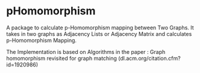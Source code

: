 pHomomorphism
=============
A package to calculate p-Homomorphism mapping between Two Graphs.
It takes in two graphs as Adjacency Lists or Adjacency Matrix and calculates p-Homomorphism Mapping.

The Implementation is based on Algorithms in the paper : 
Graph homomorphism revisited for graph matching (dl.acm.org/citation.cfm?id=1920986)